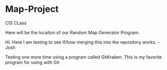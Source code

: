 # Map-Project
CIS CLass


Here will be the locaiton of our Random Map Generator Program. 

Hi. Here I am testing to see if/how merging this into the repository works. -Josh

Testing one more time using a program called GitKraken. This is my favorite program for using with Git